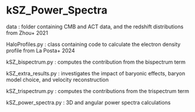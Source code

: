# kSZ_Power_Spectra

data : folder containing CMB and ACT data, and the redshift distributions from Zhou+ 2021

HaloProfiles.py : class containing code to calculate the electron density profile from La Posta+ 2024

kSZ_bispectrum.py : computes the contribution from the bispectrum term

kSZ_extra_results.py : investigates the impact of baryonic effects, baryon model choice, and velocity reconstruction

kSZ_trispectrum.py : computes the contributions from the trispectrum term

kSZ_power_spectra.py : 3D and angular power spectra calculations
